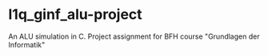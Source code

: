 l1q_ginf_alu-project
====================

An ALU simulation in C. Project assignment for BFH course "Grundlagen der Informatik"
